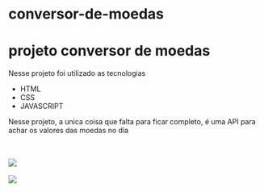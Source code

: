 # conversor-de-moedas

<h1>projeto conversor de moedas</h1>

<p>Nesse projeto foi utilizado as tecnologias </p>
<ul>
  <li>HTML</li>
  <li>CSS</li>
  <li>JAVASCRIPT</li>
</ul>
<p>Nesse projeto, a unica coisa que falta para ficar completo, é uma API para achar os valores das moedas no dia </p>
<br>
<br>
<img src="https://github.com/Gug4ZL/projeto-java/assets/136204571/a558a2e3-a1b4-430b-8476-6079a0097435">
<br>
<br>
<img src="https://github.com/Gug4ZL/projeto-java/assets/136204571/67ea269f-1b34-4162-8b9c-0734ae5dd1f8">
